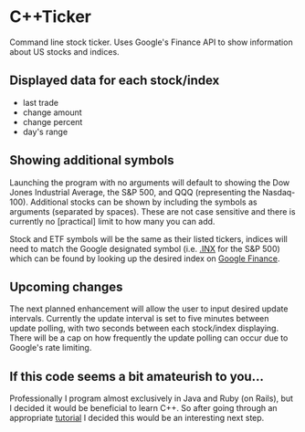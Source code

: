 C++Ticker
=============

Command line stock ticker. Uses Google's Finance API to show information about US stocks and indices. 

Displayed data for each stock/index
-----------------------------------

* last trade
* change amount
* change percent
* day's range


Showing additional symbols
--------------------------

Launching the program with no arguments will default to showing the Dow Jones Industrial Average, the S&P 500, and QQQ (representing the Nasdaq-100). Additional stocks can be shown by including the symbols as arguments (separated by spaces). These are not case sensitive and there is currently no [practical] limit to how many you can add. 

Stock and ETF symbols will be the same as their listed tickers, indices will need to match the Google designated symbol (i.e. [.INX](http://www.google.com/finance?q=INDEXSP:.INX) for the S&P 500) which can be found by looking up the desired index on [Google Finance](http://www.google.com/finance).


Upcoming changes
----------------

The next planned enhancement will allow the user to input desired update intervals. Currently the update interval is set to five minutes between update polling, with two seconds between each stock/index displaying. There will be a cap on how frequently the update polling can occur due to Google's rate limiting.

If this code seems a bit amateurish to you...
---------------------------------------------

Professionally I program almost exclusively in Java and Ruby (on Rails), but I decided it would be beneficial to learn C++. So after going through an appropriate [tutorial](http://www.learncpp.com/) I decided this would be an interesting next step. 